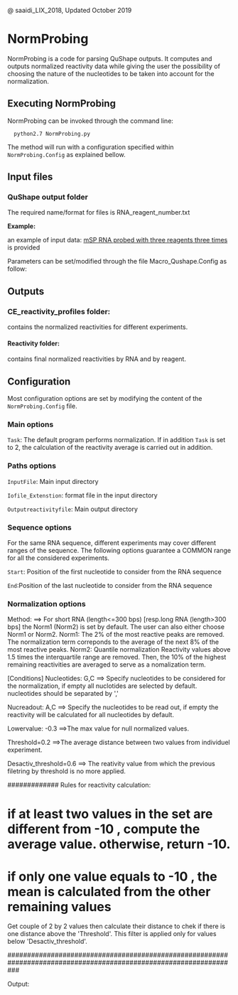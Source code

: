 @ saaidi_LIX_2018, Updated October 2019

# NormProbing

NormProbing is a code for parsing QuShape outputs.
It computes and outputs normalized reactivity data while giving the user the possibility of choosing the nature of the nucleotides to be taken into account 
for the normalization.


## Executing NormProbing

NormProbing can be invoked through the command line: 

      python2.7 NormProbing.py

The method will run with a configuration specified within `NormProbing.Config` as explained bellow.

## Input files

### QuShape output folder

The required name/format for files is RNA_reagent_number.txt 

**Example:**

an example of input data: [mSP RNA probed with three reagents three times](https://github.com/afafbioinfo/Macro_CE/tree/master/Qu-shape-output) is provided 
       
Parameters can be set/modified through the file Macro_Qushape.Config as follow:


## Outputs

###  CE_reactivity_profiles folder:
contains the normalized reactivities for different experiments.

#### Reactivity folder:
contains final normalized reactivities by RNA and by reagent.


## Configuration
Most configuration options are set by modifying the content of the `NormProbing.Config` file.

### Main options


`Task`: The default program performs normalization.
If in addition `Task` is set to  2, the calculation of the reactivity average is carried out in addition.

### Paths options

`InputFile`: Main input directory 

`Iofile_Extenstion`: format file in the input directory

`Outputreactivityfile`:  Main output directory 

### Sequence options

For the same RNA sequence, different experiments may cover different ranges of the sequence. The following options guarantee a COMMON range for all the considered experiments.

`Start`: Position of the first nucleotide to consider from the RNA sequence

`End`:Position of the last nucleotide to consider from the RNA sequence

### Normalization options
Method: 
==> For short RNA (length<=300 bps) [resp.long RNA (length>300 bps] the Norm1 (Norm2) is set by default. 
The user can also either choose Norm1 or Norm2.
Norm1: The 2% of the most reactive peaks are removed. The normalization term correponds to the average
of the next 8% of the most reactive peaks.
Norm2: Quantile normalization
Reactivity values above 1.5 times the interquartile range are removed.
Then, the 10% of the highest remaining reactivities are averaged to serve as a nomalization term.

[Conditions]
Nucleotides: G,C
==> Specify nucleotides to be considered for the normalization, if empty all nuclotides are selected by default.
 nucleotides should be separated by ','
 
Nucreadout: A,C
==> Specify the nucleotides to be read out, if empty the reactivity will be calculated for all nucleotides by default.

Lowervalue: -0.3 
==>The max value for null normalized values.

Threshold=0.2
==>The average distance between two values from individuel experiment.

Desactiv_threshold=0.6
==> The reativity value from which the previous filetring by threshold is no more applied. 

############# Rules for reactivity calculation:
# if at least two values in the set are different from -10 , compute the average value. otherwise, return -10.
# if only one value equals to -10 , the mean is calculated from the other remaining values 
Get couple of 2 by 2 values then calculate their distance to chek if there is one distance above the 'Threshold'.
This filter is applied only for values below 'Desactiv_threshold'.

###################################################################################################################


Output: 
